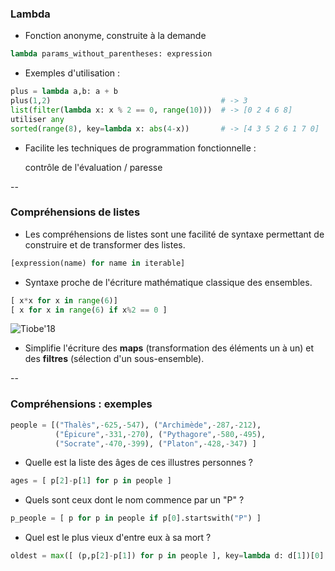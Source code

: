 ### Lambda

- Fonction anonyme, construite à la demande

```python
lambda params_without_parentheses: expression
```

- Exemples d'utilisation :

```python
plus = lambda a,b: a + b
plus(1,2)                                      # -> 3
list(filter(lambda x: x % 2 == 0, range(10)))  # -> [0 2 4 6 8]
utiliser any
sorted(range(8), key=lambda x: abs(4-x))       # -> [4 3 5 2 6 1 7 0]
```

- Facilite les techniques de programmation fonctionnelle :

    contrôle de l'évaluation / paresse

--

### Compréhensions de listes

- Les compréhensions de listes sont une facilité de syntaxe permettant
  de construire et de transformer des listes.

```python
[expression(name) for name in iterable]

```

- Syntaxe proche de l'écriture mathématique classique des ensembles.


<div class="half" style="width:55%">

```python
[ x*x for x in range(6)]
[ x for x in range(6) if x%2 == 0 ]
```

</div>

<div class="half" style="width:43%">

![Tiobe'18](prog/images/comprehensions.png) <!-- .element:  style="max-width: 80%;margin-top: 0px" -->

</div>


- Simplifie l'écriture des **maps** (transformation des éléments un à
  un) et des **filtres** (sélection d'un sous-ensemble).

--

### Compréhensions : exemples

```python
people = [("Thalès",-625,-547), ("Archimède",-287,-212),
          ("Épicure",-331,-270), ("Pythagore",-580,-495),
          ("Socrate",-470,-399), ("Platon",-428,-347) ]
```

- Quelle est la liste des âges de ces illustres personnes ?

```python
ages = [ p[2]-p[1] for p in people ]
```
<!-- .element: class="fragment" data-fragment-index="1" -->

- Quels sont ceux dont le nom commence par un "P" ?

```python
p_people = [ p for p in people if p[0].startswith("P") ]
```
<!-- .element: class="fragment" data-fragment-index="2" -->

- Quel est le plus vieux d'entre eux à sa mort ?

```python
oldest = max([ (p,p[2]-p[1]) for p in people ], key=lambda d: d[1])[0]
```
<!-- .element: class="fragment" data-fragment-index="3" -->
